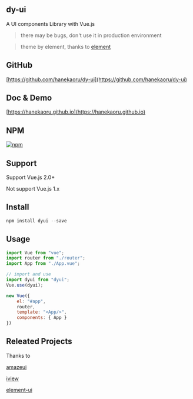 ## dy-ui

A UI components Library with Vue.js

> there may be bugs, don't use it in production environment

> theme by element, thanks to [element](https://github.com/ElemeFE/element)

## GitHub

[https://github.com/hanekaoru/dy-ui](https://github.com/hanekaoru/dy-ui)

## Doc & Demo

[https://hanekaoru.github.io](https://hanekaoru.github.io)

## NPM

[![npm](https://img.shields.io/badge/npm-v0.2.9-blue.svg)](https://www.npmjs.com/package/dyui)

## Support

Support Vue.js 2.0+

Not support Vue.js 1.x

## Install

```js
npm install dyui --save
```

## Usage

```js
import Vue from "vue";
import router from "./router";
import App from "./App.vue";

// import and use
import dyui from "dyui";
Vue.use(dyui);

new Vue({
    el: "#app",
    router,
    template: "<App/>",
    components: { App }
})

```

## Releated Projects

Thanks to

[amazeui](https://github.com/amazeui/amazeui)

[iview](https://github.com/iview/iview)

[element-ui](https://github.com/ElemeFE/element)
